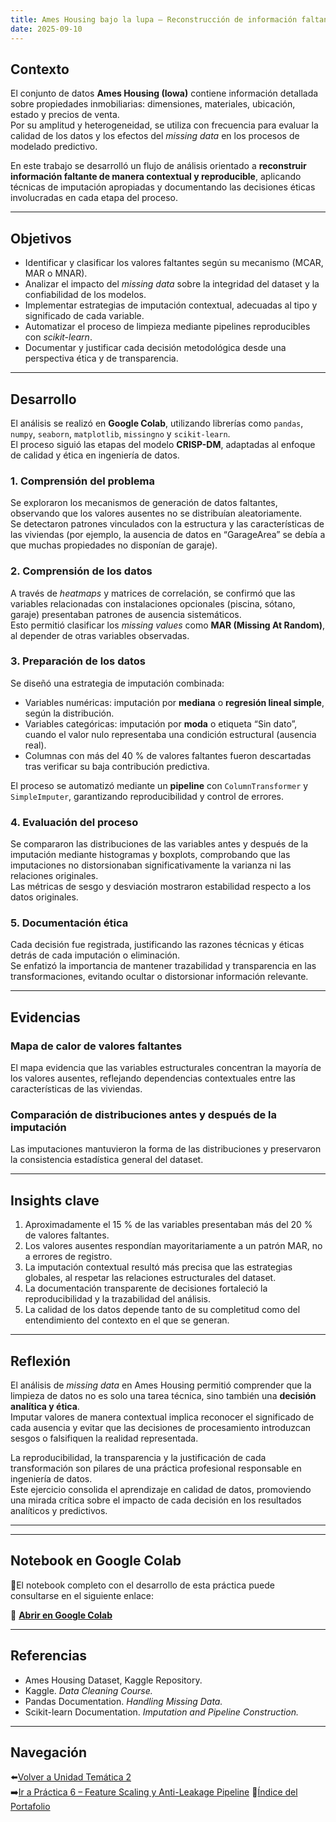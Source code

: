 ```yaml
---
title: Ames Housing bajo la lupa — Reconstrucción de información faltante con imputación contextual
date: 2025-09-10
---
```


## Contexto

El conjunto de datos **Ames Housing (Iowa)** contiene información detallada sobre propiedades inmobiliarias: dimensiones, materiales, ubicación, estado y precios de venta.  
Por su amplitud y heterogeneidad, se utiliza con frecuencia para evaluar la calidad de los datos y los efectos del *missing data* en los procesos de modelado predictivo.

En este trabajo se desarrolló un flujo de análisis orientado a **reconstruir información faltante de manera contextual y reproducible**, aplicando técnicas de imputación apropiadas y documentando las decisiones éticas involucradas en cada etapa del proceso.

---

## Objetivos

- Identificar y clasificar los valores faltantes según su mecanismo (MCAR, MAR o MNAR).  
- Analizar el impacto del *missing data* sobre la integridad del dataset y la confiabilidad de los modelos.  
- Implementar estrategias de imputación contextual, adecuadas al tipo y significado de cada variable.  
- Automatizar el proceso de limpieza mediante pipelines reproducibles con *scikit-learn*.  
- Documentar y justificar cada decisión metodológica desde una perspectiva ética y de transparencia.

---

## Desarrollo

El análisis se realizó en **Google Colab**, utilizando librerías como `pandas`, `numpy`, `seaborn`, `matplotlib`, `missingno` y `scikit-learn`.  
El proceso siguió las etapas del modelo **CRISP-DM**, adaptadas al enfoque de calidad y ética en ingeniería de datos.

### 1. Comprensión del problema

Se exploraron los mecanismos de generación de datos faltantes, observando que los valores ausentes no se distribuían aleatoriamente.  
Se detectaron patrones vinculados con la estructura y las características de las viviendas (por ejemplo, la ausencia de datos en “GarageArea” se debía a que muchas propiedades no disponían de garaje).

### 2. Comprensión de los datos

A través de *heatmaps* y matrices de correlación, se confirmó que las variables relacionadas con instalaciones opcionales (piscina, sótano, garaje) presentaban patrones de ausencia sistemáticos.  
Esto permitió clasificar los *missing values* como **MAR (Missing At Random)**, al depender de otras variables observadas.

### 3. Preparación de los datos

Se diseñó una estrategia de imputación combinada:
- Variables numéricas: imputación por **mediana** o **regresión lineal simple**, según la distribución.  
- Variables categóricas: imputación por **moda** o etiqueta “Sin dato”, cuando el valor nulo representaba una condición estructural (ausencia real).  
- Columnas con más del 40 % de valores faltantes fueron descartadas tras verificar su baja contribución predictiva.

El proceso se automatizó mediante un **pipeline** con `ColumnTransformer` y `SimpleImputer`, garantizando reproducibilidad y control de errores.

### 4. Evaluación del proceso

Se compararon las distribuciones de las variables antes y después de la imputación mediante histogramas y boxplots, comprobando que las imputaciones no distorsionaban significativamente la varianza ni las relaciones originales.  
Las métricas de sesgo y desviación mostraron estabilidad respecto a los datos originales.

### 5. Documentación ética

Cada decisión fue registrada, justificando las razones técnicas y éticas detrás de cada imputación o eliminación.  
Se enfatizó la importancia de mantener trazabilidad y transparencia en las transformaciones, evitando ocultar o distorsionar información relevante.

---

## Evidencias

### Mapa de calor de valores faltantes

El mapa evidencia que las variables estructurales concentran la mayoría de los valores ausentes, reflejando dependencias contextuales entre las características de las viviendas.

### Comparación de distribuciones antes y después de la imputación

Las imputaciones mantuvieron la forma de las distribuciones y preservaron la consistencia estadística general del dataset.

---

## Insights clave

1. Aproximadamente el 15 % de las variables presentaban más del 20 % de valores faltantes.  
2. Los valores ausentes respondían mayoritariamente a un patrón MAR, no a errores de registro.  
3. La imputación contextual resultó más precisa que las estrategias globales, al respetar las relaciones estructurales del dataset.  
4. La documentación transparente de decisiones fortaleció la reproducibilidad y la trazabilidad del análisis.  
5. La calidad de los datos depende tanto de su completitud como del entendimiento del contexto en el que se generan.

---

## Reflexión

El análisis de *missing data* en Ames Housing permitió comprender que la limpieza de datos no es solo una tarea técnica, sino también una **decisión analítica y ética**.  
Imputar valores de manera contextual implica reconocer el significado de cada ausencia y evitar que las decisiones de procesamiento introduzcan sesgos o falsifiquen la realidad representada.

La reproducibilidad, la transparencia y la justificación de cada transformación son pilares de una práctica profesional responsable en ingeniería de datos.  
Este ejercicio consolida el aprendizaje en calidad de datos, promoviendo una mirada crítica sobre el impacto de cada decisión en los resultados analíticos y predictivos.

---

---

## Notebook en Google Colab

📓El notebook completo con el desarrollo de esta práctica puede consultarse en el siguiente enlace:

🔗 [**Abrir en Google Colab**](https://colab.research.google.com/github/Agustina-Esquibel/ingenieria-datos/blob/main/docs/UT2/practica5/UT2_practica5.ipynb)

---

## Referencias

- Ames Housing Dataset, Kaggle Repository.  
- Kaggle. *Data Cleaning Course.*  
- Pandas Documentation. *Handling Missing Data.*  
- Scikit-learn Documentation. *Imputation and Pipeline Construction.*

---

## Navegación

⬅️[Volver a Unidad Temática 2](../main.md)  
➡️[Ir a Práctica 6 – Feature Scaling y Anti-Leakage Pipeline](../practica6/main6.md)
📓[Índice del Portafolio](../../portfolio/index.md)
